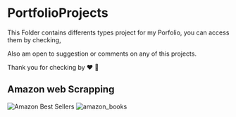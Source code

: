 # PortfolioProjects

This Folder contains differents types project for my Porfolio, you can access them by checking,

Also am open to suggestion or comments on any of this projects.

Thank you for checking by &#9829; 🤝


## Amazon web Scrapping
![Amazon Best Sellers](https://user-images.githubusercontent.com/85496076/205251444-2411c4a7-6848-445d-8e68-ac04e8b0ffd0.jpg)
<img width="max" alt="amazon_books" src="https://user-images.githubusercontent.com/85496076/205252899-80c287c2-9af7-4103-9081-58d5666c5d7d.png">

